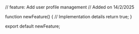 // feature: Add user profile management
// Added on 14/2/2025

function newFeature() {
  // Implementation details
  return true;
}

export default newFeature;